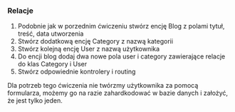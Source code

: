### Relacje ###

1. Podobnie jak w porzednim ćwiczeniu stwórz encję Blog z polami tytuł, treść, data utworzenia
2. Stwórz dodatkową encję Category z nazwą kategorii
3. Stwórz kolejną encję User z nazwą użytkownika
4. Do encji blog dodaj dwa nowe pola user i category zawierające relacje do klas Category i User
5. Stwórz odpowiednie kontrolery i routing

Dla potrzeb tego ćwiczenia nie twórzmy użytkownika za pomocą formularza, możemy go na razie zahardkodować w bazie danych i założyć, że jest tylko jeden.